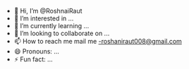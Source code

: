 - 👋 Hi, I’m @RoshnaiRaut
- 👀 I’m interested in ...
- 🌱 I’m currently learning ...
- 💞️ I’m looking to collaborate on ...
- 📫 How to reach me mail me -roshaniraut008@gmail.com
- 😄 Pronouns: ...
- ⚡ Fun fact: ...

<!---
RoshnaiRaut/RoshnaiRaut is a ✨ special ✨ repository because its `README.md` (this file) appears on your GitHub profile.
You can click the Preview link to take a look at your changes.
--->
